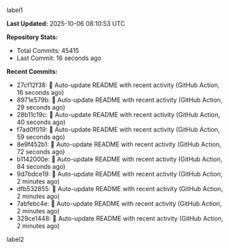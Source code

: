 
label1 
<!-- ACTIVITY_START -->
**Last Updated:** 2025-10-06 08:10:53 UTC

**Repository Stats:**
- Total Commits: 45415
- Last Commit: 16 seconds ago

**Recent Commits:**
- 27cf12f38: 🤖 Auto-update README with recent activity (GitHub Action, 16 seconds ago)
- 8971e579b: 🤖 Auto-update README with recent activity (GitHub Action, 29 seconds ago)
- 28b11c19c: 🤖 Auto-update README with recent activity (GitHub Action, 40 seconds ago)
- f7ad0f019: 🤖 Auto-update README with recent activity (GitHub Action, 59 seconds ago)
- 8e9f452b1: 🤖 Auto-update README with recent activity (GitHub Action, 72 seconds ago)
- b1142000e: 🤖 Auto-update README with recent activity (GitHub Action, 84 seconds ago)
- 9d7bdce19: 🤖 Auto-update README with recent activity (GitHub Action, 2 minutes ago)
- dfb532855: 🤖 Auto-update README with recent activity (GitHub Action, 2 minutes ago)
- 7abfebc4e: 🤖 Auto-update README with recent activity (GitHub Action, 2 minutes ago)
- 329ce1448: 🤖 Auto-update README with recent activity (GitHub Action, 2 minutes ago)
<!-- ACTIVITY_END -->

label2
